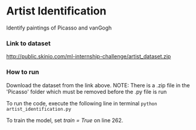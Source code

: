 # Artist Identification
Identify paintings of Picasso and vanGogh

### Link to dataset
http://public.skinio.com/ml-internship-challenge/artist_dataset.zip

### How to run
Download the dataset from the link above.
NOTE: There is a .zip file in the 'Picasso' folder which must be removed before the .py file is run

To run the code, execute the following line in terminal `python artist_identification.py` 

To train the model, set _train = True_ on line 262.

